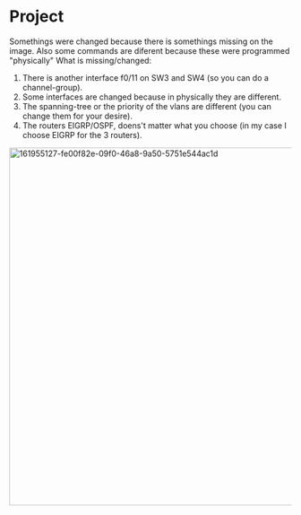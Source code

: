 # Project
Somethings were changed because there is somethings missing on the image. Also some commands are diferent because these were programmed "physically"
What is missing/changed:
1. There is another interface f0/11 on SW3 and SW4 (so you can do a channel-group).
2. Some interfaces are changed because in physically they are different.
3. The spanning-tree or the priority of the vlans are different (you can change them for your desire).
4. The routers EIGRP/OSPF, doens't matter what you choose (in my case I choose EIGRP for the 3 routers).

<img width="638" alt="161955127-fe00f82e-09f0-46a8-9a50-5751e544ac1d" src="https://user-images.githubusercontent.com/96175752/163745953-47b42117-6872-46a0-ae64-1dcfa49da3af.png">

